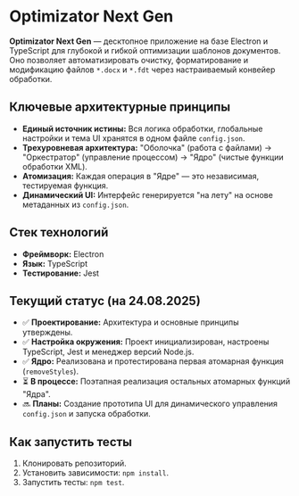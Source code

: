 # Optimizator Next Gen

**Optimizator Next Gen** — десктопное приложение на базе Electron и TypeScript для глубокой и гибкой оптимизации шаблонов документов. Оно позволяет автоматизировать очистку, форматирование и модификацию файлов `*.docx` и `*.fdt` через настраиваемый конвейер обработки.

## Ключевые архитектурные принципы

- **Единый источник истины:** Вся логика обработки, глобальные настройки и тема UI хранятся в одном файле `config.json`.
- **Трехуровневая архитектура:** "Оболочка" (работа с файлами) -> "Оркестратор" (управление процессом) -> "Ядро" (чистые функции обработки XML).
- **Атомизация:** Каждая операция в "Ядре" — это независимая, тестируемая функция.
- **Динамический UI:** Интерфейс генерируется "на лету" на основе метаданных из `config.json`.

## Стек технологий

- **Фреймворк:** Electron
- **Язык:** TypeScript
- **Тестирование:** Jest

## Текущий статус (на 24.08.2025)

- ✅ **Проектирование:** Архитектура и основные принципы утверждены.
- ✅ **Настройка окружения:** Проект инициализирован, настроены TypeScript, Jest и менеджер версий Node.js.
- ✅ **Ядро:** Реализована и протестирована первая атомарная функция (`removeStyles`).
- ⏳ **В процессе:** Поэтапная реализация остальных атомарных функций "Ядра".
- 🔜 **Планы:** Создание прототипа UI для динамического управления `config.json` и запуска обработки.

## Как запустить тесты

1.  Клонировать репозиторий.
2.  Установить зависимости: `npm install`.
3.  Запустить тесты: `npm test`.
